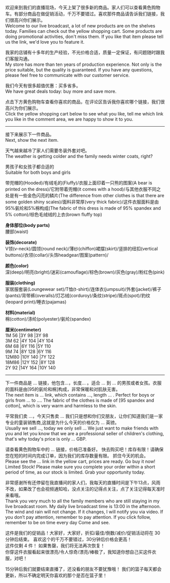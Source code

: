 欢迎来到我们的直播现场，今天上架了很多新的商品。家人们可以查看黄色购物车。有部分商品在做促销活动，千万不要错过。喜欢那件商品请告诉我们链接，我们很高兴你们展示。</br>
Welcome to our live broadcast, a lot of new products are on the shelves today. Families can check out the yellow shopping cart. Some products are doing promotional activities, don't miss them. If you like that item please tell us the link, we'd love you to feature it.

我家的店铺有十多年的生产经验，不光价格合适，质量一定保证，有问题随时跟我们客服沟通。</br>
My store has more than ten years of production experience. Not only is the price suitable, but the quality is guaranteed. If you have any questions, please feel free to communicate with our customer service.

我们今天有很多超值优惠：买多省多。</br>
We have great deals today: buy more and save more.

点击下方黄色购物车查看你喜欢的商品，在评论区告诉我你喜欢哪个链接，我们很高兴为你们展示。</br>
Click the yellow shopping cart below to see what you like, tell me which link you like in the comment area, we are happy to show it to you.

---

接下来展示下一件商品。</br>
Next, show the next item.

天气越来越冷了家人们需要冬装外套对吧。</br>
The weather is getting colder and the family needs winter coats, right?

男孩子和女孩子都合适的</br>
Suitable for both boys and girls

带兜帽的(Hooded)/有绒毛的(Fluffy)/衣服上面印着一只熊的图案(A bear is printed on the dress)/它附带着兜帽(it comes with a hood)/与其他衣服不同之处是有一些金色闪亮的鳞片(The difference from other clothes is that there are some golden shiny scales)/面料非常厚(very thick fabric)/这件衣服面料是由95%氨纶和5%棉构成(The fabric of this dress is made of 95% spandex and 5% cotton)/棕色毛绒绒的上衣(brown fluffy top)

**身体部位(body parts)**</br>
腰部(waist)

**装饰(decorate)**</br>
V领(v-neck)/圆领(round neck)/薄纱(chiffon)裙摆(skirt)/竖排的纽扣(vertical buttons)/衣领(collar)/头饰headgear/图案(pattern)/

**颜色(color)**</br>
深(deep)/明亮(bright)/迷彩(camouflage)/棕色(brown)/灰色(gray)/粉红色(pink)

**服装(clothing)**</br>
家居服套装(Loungewear set)/T恤(t-shirt)/连体衣(jumpsuit)/外套(jacket)/裤子(pants)/背带裤(overalls)/灯芯绒(corduroy)/条纹(stripe)/斑点(spot)/豹纹(leopard print)/睡衣(pajamas)

**材料(material)**</br>
棉(cotton)/涤纶(polyester)/氨纶(spandex)

**厘米(centimeter)**</br>
1M  56  |3Y     98  |3Y      98</br>
3M  62  |4Y   104  |4Y    104</br>
6M  68  |6Y   116  |5Y    110</br>
9M  74  |8Y   128  |6Y    116</br>
12M80  |10Y 140  |7Y    122</br>
18M86  |12Y 152  |8Y    128</br>
2Y   92  |14Y 164  |10Y  140</br>

---

下一件商品是 ... 链接，他包含...，长度... 。适合 ... 到 ...  的男孩或者女孩。衣服的面料是由[95的氨纶和棉]构成，非常保暖和对肌肤无害。</br>
The next item is ... link, which contains ..., length ... . Perfect for boys or girls from ... to .... The fabric of the clothes is made of [95 spandex and cotton], which is very warm and harmless to the skin.

平常我们卖 ...，今天只售卖 ... 我们只是想和你们交朋友，让你们知道我们是一家专业的童装销售商,这就是为什么今天的价格仅为 ... 英镑。</br>
Usually we sell ..., today we only sell ... We just want to make friends with you and let you know that we are a professional seller of children's clothing, that's why today's price is only ... GBP.

请查看黄色购物车中的 ...  链接，价格已准备好。 快去购买吧！库存有限！请确保您在短的时间内完成订单，因为我们的库存数量有限。 抓住今天的机会。</br>
Please see the ... link in the yellow cart, prices are ready. Go buy it now! Limited Stock! Please make sure you complete your order within a short period of time, as our stock is limited. Grab your opportunity today.


非常感谢所有还停留在我直播间的家人们，我每天的直播时间是下午13点，风雨不改，如果改了也会视频通知哈，没点关注的记得点关注，点了关注记得每天准时来看哦。</br>
Thank you very much to all the family members who are still staying in my live broadcast room. My daily live broadcast time is 13:00 in the afternoon. The wind and rain will not change. If it changes, I will notify you via video. If you don’t pay attention, remember to pay attention. If you click follow, remember to be on time every day Come and see.



这件是我们的促销品！大家好，大家好，折扣/最佳/倒数/减价/促销活动将在 30 分钟后结束。 喜欢这个的千万不要错过，30分钟后价格会更高！</br>
这件仅剩 4 件！ 如果售罄，我们将无法再次恢复！</br>
你穿这件衣服看起来很漂亮/令人惊奇/漂亮/棒极了，我知道你想自己买这件衣服，对吧！</br>

15分钟后我们就要结束直播了，还没看的朋友不要犹豫哦！ 我们的篮子每天都会更新，所以不确定明天你喜欢的那个是否在篮子里！</br>